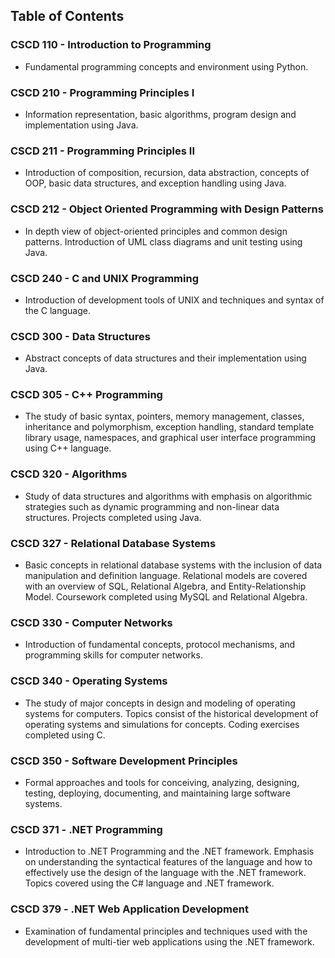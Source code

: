 ## Table of Contents
### CSCD 110 - Introduction to Programming
* Fundamental programming concepts and environment using Python.
### CSCD 210 - Programming Principles I
* Information representation, basic algorithms, program design and implementation using Java.
### CSCD 211 - Programming Principles II
* Introduction of composition, recursion, data abstraction, concepts of OOP, basic data structures, and exception handling using Java.
### CSCD 212 - Object Oriented Programming with Design Patterns
* In depth view of object-oriented principles and common design patterns. Introduction of UML class diagrams and unit testing using Java.
### CSCD 240 - C and UNIX Programming
* Introduction of development tools of UNIX and techniques and syntax of the C language.
### CSCD 300 - Data Structures
* Abstract concepts of data structures and their implementation using Java.
### CSCD 305 - C++ Programming
* The study of basic syntax, pointers, memory management, classes, inheritance and polymorphism, exception handling, standard template library usage, namespaces, and graphical user interface programming using C++ language.
### CSCD 320 - Algorithms
* Study of data structures and algorithms with emphasis on algorithmic strategies such as dynamic programming and non-linear data structures. Projects completed using Java.
### CSCD 327 - Relational Database Systems
* Basic concepts in relational database systems with the inclusion of data manipulation and definition language. Relational models are covered with an overview of SQL, Relational Algebra, and Entity-Relationship Model. Coursework completed using MySQL and Relational Algebra.
### CSCD 330 - Computer Networks
* Introduction of fundamental concepts, protocol mechanisms, and programming skills for computer networks.
### CSCD 340 - Operating Systems
* The study of major concepts in design and modeling of operating systems for computers. Topics consist of the historical development of operating systems and simulations for concepts. Coding exercises completed using C. 
### CSCD 350 - Software Development Principles
* Formal approaches and tools for conceiving, analyzing, designing, testing, deploying, documenting, and maintaining large software systems.
### CSCD 371 - .NET Programming
* Introduction to .NET Programming and the .NET framework. Emphasis on understanding the syntactical features of the language and how to effectively use the design of the language with the .NET framework. Topics covered using the C# language and .NET framework.
### CSCD 379 - .NET Web Application Development
* Examination of fundamental principles and techniques used with the development of multi-tier web applications using the .NET framework.